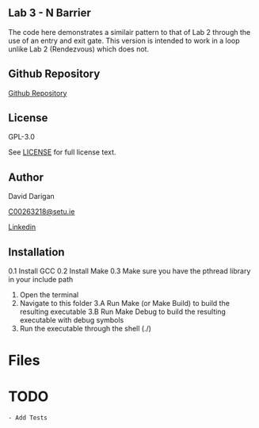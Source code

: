 ## Lab 3 - N Barrier

The code here demonstrates a similair pattern to that of Lab 2 through the use of an entry and exit gate. This version is intended to work in a loop unlike Lab 2 (Rendezvous) which does not.

## Github Repository 

[Github Repository](www.github.com/AlexDarigan/concurrencydev)

## License

GPL-3.0

See [LICENSE](LICENSE) for full license text.

## Author

David Darigan

C00263218@setu.ie

[Linkedin](https://www.linkedin.com/in/daviddarigan/)

## Installation

0.1 Install GCC
0.2 Install Make
0.3 Make sure you have the pthread library in your include path
1.  Open the terminal
2.  Navigate to this folder
3.A Run Make (or Make Build) to build the resulting executable
3.B Run Make Debug to build the resulting executable with debug symbols
4.  Run the executable through the shell (./<exenamehere>)

# Files



# TODO

    - Add Tests


